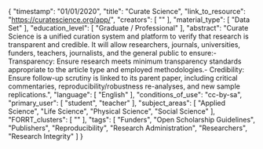 {
    "timestamp": "01/01/2020",
    "title": "Curate Science",
    "link_to_resource": "https://curatescience.org/app/",
    "creators": [
        ""
    ],
    "material_type": [
        "Data Set"
    ],
    "education_level": [
        "Graduate / Professional"
    ],
    "abstract": "Curate Science is a unified curation system and platform to verify that research is transparent and credible. It will allow researchers, journals, universities, funders, teachers, journalists, and the general public to ensure:- Transparency: Ensure research meets minimum transparency standards appropriate to the article type and employed methodologies.- Credibility: Ensure follow-up scrutiny is linked to its parent paper, including critical commentaries, reproducibility/robustness re-analyses, and new sample replications.",
    "language": [
        "English"
    ],
    "conditions_of_use": "cc-by-sa",
    "primary_user": [
        "student",
        "teacher"
    ],
    "subject_areas": [
        "Applied Science",
        "Life Science",
        "Physical Science",
        "Social Science"
    ],
    "FORRT_clusters": [
        ""
    ],
    "tags": [
        "Funders",
        "Open Scholarship Guidelines",
        "Publishers",
        "Reproducibility",
        "Research Administration",
        "Researchers",
        "Research Integrity"
    ]
}